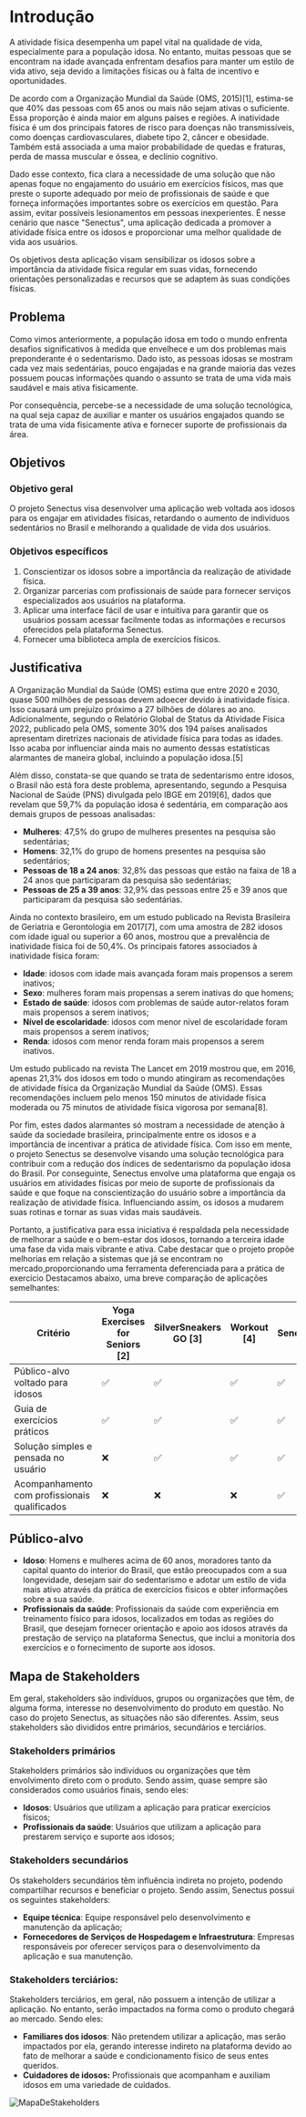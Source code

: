 # Introdução

A atividade física desempenha um papel vital na qualidade de vida, especialmente para a população idosa. No entanto, muitas pessoas que se encontram na idade avançada enfrentam desafios para manter um estilo de vida ativo, seja devido a limitações físicas ou à falta de incentivo e oportunidades.

De acordo com a Organização Mundial da Saúde (OMS, 2015)[1], estima-se que 40% das pessoas com 65 anos ou mais não sejam ativas o suficiente. Essa proporção é ainda maior em alguns países e regiões. A inatividade física é um dos principais fatores de risco para doenças não transmissíveis, como doenças cardiovasculares, diabete tipo 2, câncer e obesidade. Também está associada a uma maior probabilidade de quedas e fraturas, perda de massa muscular e óssea, e declínio cognitivo.

Dado esse contexto, fica clara a necessidade de uma solução que não apenas foque no engajamento do usuário em exercícios físicos, mas que preste o suporte adequado por meio de profissionais de saúde e que forneça informações importantes sobre os exercícios em questão. Para assim, evitar possíveis lesionamentos em pessoas inexperientes. É nesse cenário que nasce "Senectus", uma aplicação dedicada a promover a atividade física entre os idosos e proporcionar uma melhor qualidade de vida aos usuários.

Os objetivos desta aplicação visam sensibilizar os idosos sobre a importância da atividade física regular em suas vidas, fornecendo orientações personalizadas e recursos que se adaptem às suas condições físicas. 


## Problema

Como vimos anteriormente, a população idosa em todo o mundo enfrenta desafios significativos à medida que envelhece e um dos problemas mais preponderante é o sedentarismo. Dado isto, as pessoas idosas se mostram cada vez mais sedentárias, pouco engajadas e na grande maioria das vezes possuem poucas informações quando o assunto se trata de uma vida mais saudável e mais ativa fisicamente.

Por consequência, percebe-se a necessidade de uma solução tecnológica, na qual seja capaz de auxiliar e manter os usuários engajados quando se trata de uma vida fisicamente ativa e fornecer suporte de profissionais da área.

## Objetivos

### Objetivo geral

O projeto Senectus visa desenvolver uma aplicação web voltada aos idosos para os engajar em atividades físicas, retardando o aumento de indivíduos sedentários no Brasil e melhorando a qualidade de vida dos usuários.

### Objetivos específicos

1. Conscientizar os idosos sobre a importância da realização de atividade física.
2. Organizar parcerias com profissionais de saúde para fornecer serviços especializados aos usuários na plataforma.
3. Aplicar uma interface fácil de usar e intuitiva para garantir que os usuários possam acessar facilmente todas as informações e recursos oferecidos pela plataforma Senectus.
4. Fornecer uma biblioteca ampla de exercícios físicos.

## Justificativa

A Organização Mundial da Saúde (OMS) estima que entre 2020 e 2030, quase 500 milhões de pessoas devem adoecer devido à inatividade física. Isso causará um prejuízo próximo a 27 bilhões de dólares ao ano. Adicionalmente, segundo o Relatório Global de Status da Atividade Física 2022, publicado pela OMS, somente 30% dos 194 países analisados apresentam diretrizes nacionais de atividade física para todas as idades. Isso acaba por influenciar ainda mais no aumento dessas estatísticas alarmantes de maneira global, incluindo a população idosa.[5]

Além disso, constata-se que quando se trata de sedentarismo entre idosos, o Brasil não está fora deste problema, apresentando, segundo a Pesquisa Nacional de Saúde (PNS) divulgada pelo IBGE em 2019[6], dados que revelam que 59,7% da população idosa é sedentária, em comparação aos demais grupos de pessoas analisadas:

- **Mulheres**: 47,5% do grupo de mulheres presentes na pesquisa são sedentárias;
- **Homens**: 32,1% do grupo de homens presentes na pesquisa são sedentários;
- **Pessoas de 18 a 24 anos**: 32,8% das pessoas que estão na faixa de 18 a 24 anos que participaram da pesquisa são sedentárias;
- **Pessoas de 25 a 39 anos**: 32,9% das pessoas entre 25 e 39 anos que participaram da pesquisa são sedentárias.

Ainda no contexto brasileiro, em um estudo publicado na Revista Brasileira de Geriatria e Gerontologia em 2017[7], com uma amostra de 282 idosos com idade igual ou superior a 60 anos, mostrou que a prevalência de inatividade física foi de 50,4%. Os principais fatores associados à inatividade física foram:

- **Idade**: idosos com idade mais avançada foram mais propensos a serem inativos;
- **Sexo**: mulheres foram mais propensas a serem inativas do que homens;
- **Estado de saúde**: idosos com problemas de saúde autor-relatos foram mais propensos a serem inativos;
- **Nível de escolaridade**: idosos com menor nível de escolaridade foram mais propensos a serem inativos;
- **Renda**: idosos com menor renda foram mais propensos a serem inativos.

Um estudo publicado na revista The Lancet em 2019 mostrou que, em 2016, apenas 21,3% dos idosos em todo o mundo atingiram as recomendações de atividade física da Organização Mundial da Saúde (OMS). Essas recomendações incluem pelo menos 150 minutos de atividade física moderada ou 75 minutos de atividade física vigorosa por semana[8].

Por fim, estes dados alarmantes só mostram a necessidade de atenção à saúde da sociedade brasileira, principalmente entre os idosos e a importância de incentivar a prática de atividade física. Com isso em mente, o projeto Senectus se desenvolve visando uma solução tecnológica para contribuir com a redução dos índices de sedentarismo da população idosa do Brasil. Por conseguinte, Senectus envolve uma plataforma que engaja os usuários em atividades físicas por meio de suporte de profissionais da saúde e que foque na conscientização do usuário sobre a importância da realização de atividade física. Influenciando assim, os idosos a mudarem suas rotinas e tornar as suas vidas mais saudáveis.

Portanto, a justificativa para essa iniciativa é respaldada pela necessidade de melhorar a saúde e o bem-estar dos idosos, tornando a terceira idade uma fase da vida mais vibrante e ativa. Cabe destacar que o projeto propõe melhorias em relação a sistemas que já se encontram no mercado,proporcionando uma ferramenta deferenciada para a prática de exercício Destacamos abaixo, uma breve comparação de aplicações semelhantes:

| Critério | Yoga Exercises for Seniors [2] | SilverSneakers GO [3]| Workout [4]| Senectus |
| --- | --- | --- | --- | --- |
| Público-alvo voltado para idosos | ✅ | ✅ | ✅ | ✅ |
| Guia de exercícios práticos | ✅ | ✅ | ✅ | ✅ |
| Solução simples e pensada no usuário | ❌ | ✅ | ✅ | ✅ |
| Acompanhamento com profissionais qualificados  | ❌ | ❌ | ❌ | ✅ |

## Público-alvo

- **Idoso**: Homens e mulheres acima de 60 anos, moradores tanto da capital quanto do interior do Brasil, que estão preocupados com a sua longevidade, desejam sair do sedentarismo e adotar um estilo de vida mais ativo através da prática de exercícios físicos e obter informações sobre a sua saúde.
- **Profissionais da saúde**: Profissionais da saúde com experiência em treinamento físico para idosos, localizados em todas as regiões do Brasil, que desejam fornecer orientação e apoio aos idosos através da prestação de serviço na plataforma Senectus, que inclui a monitoria dos exercícios e o fornecimento de suporte aos idosos.

## Mapa de Stakeholders

Em geral, stakeholders são indivíduos, grupos ou organizações que têm, de alguma forma, interesse no desenvolvimento do produto em questão. No caso do projeto Senectus, as situações não são diferentes. Assim, seus stakeholders são divididos entre primários, secundários e terciários.

### Stakeholders primários

Stakeholders primários são indivíduos ou organizações que têm envolvimento direto com o produto. Sendo assim, quase sempre são considerados como usuários finais, sendo eles:

- **Idosos**: Usuários que utilizam a aplicação para praticar exercícios físicos;
- **Profissionais da saúde**: Usuários que utilizam a aplicação para prestarem serviço e suporte aos idosos;

### Stakeholders secundários

Os stakeholders secundários têm influência indireta no projeto, podendo compartilhar recursos e beneficiar o projeto. Sendo assim, Senectus possui os seguintes stakeholders:

- **Equipe técnica**: Equipe responsável pelo desenvolvimento e manutenção da aplicação;
- **Fornecedores de Serviços de Hospedagem e Infraestrutura**: Empresas responsáveis por oferecer serviços para o desenvolvimento da aplicação e sua manutenção.

### Stakeholders terciários:

Stakeholders terciários, em geral, não possuem a intenção de utilizar a aplicação. No entanto, serão impactados na forma como o produto chegará ao mercado. Sendo eles:

- **Familiares dos idosos**: Não pretendem utilizar a aplicação, mas serão impactados por ela, gerando interesse indireto na plataforma devido ao fato de melhorar a saúde e condicionamento físico de seus entes queridos.
- **Cuidadores de idosos:** Profissionais que acompanham e auxiliam idosos em uma variedade de cuidados.
  
![MapaDeStakeholders](https://github.com/ICEI-PUC-Minas-PMV-SI/pmv-si-2023-2-pe1-t2-senectus/assets/92616145/c96f36c2-0944-4c32-9d6a-7a53bd05efb2 "Figura 1: Mapa de Stakholderns")

